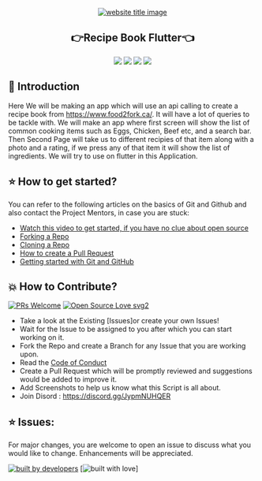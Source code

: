 ﻿<p align="center">
  <a href="#"><img src="https://capsule-render.vercel.app/api?type=rect&color=009ACD&height=100&section=header&text=RecipeBookFlutter&fontSize=60%&fontColor=ffffff" alt="website title image"></a>
  <h2 align="center">👉Recipe Book Flutter👈</h2>
</p>


<p align="center">
<img src="https://img.shields.io/badge/language-Flutter-blue?style=for-the-badge">
<img src="https://img.shields.io/badge/language-Android-blue?style=for-the-badge">
<img src="https://img.shields.io/badge/language-Backend-blue?style=for-the-badge">
<img src="https://img.shields.io/badge/language-API-blue?style=for-the-badge">  
 </p>
 
 
## 📌 Introduction

Here We will be making an app which will use an api calling to create a recipe book from https://www.food2fork.ca/. It will have a lot of queries to be tackle with. We will make an app where first screen will show the list of common cooking items such as Eggs, Chicken, Beef etc, and a search bar. Then Second Page will take us to different recipies of that item along with a photo and a rating, if we press any of that item it will show the list of ingredients. We will try to use on flutter in this Application.

## ⭐ How to get started?

You can refer to the following articles on the basics of Git and Github and also contact the Project Mentors, in case you are stuck:

- [Watch this video to get started, if you have no clue about open source](https://youtu.be/SL5KKdmvJ1U)
- [Forking a Repo](https://help.github.com/en/github/getting-started-with-github/fork-a-repo)
- [Cloning a Repo](https://help.github.com/en/desktop/contributing-to-projects/creating-a-pull-request)
- [How to create a Pull Request](https://opensource.com/article/19/7/create-pull-request-github)
- [Getting started with Git and GitHub](https://towardsdatascience.com/getting-started-with-git-and-github-6fcd0f2d4ac6)

## 💥 How to Contribute?

[![PRs Welcome](https://img.shields.io/badge/PRs-welcome-brightgreen.svg?style=flat-square)](http://makeapullrequest.com)
[![Open Source Love svg2](https://badges.frapsoft.com/os/v2/open-source.svg?v=103)](https://github.com/ellerbrock/open-source-badges/)

- Take a look at the Existing [Issues]or create your own Issues!
- Wait for the Issue to be assigned to you after which you can start working on it.
- Fork the Repo and create a Branch for any Issue that you are working upon.
- Read the [Code of Conduct](https://github.com/Tejas1510/RecipeBookFlutter/blob/main/CODE_OF_CONDUCT.md)
- Create a Pull Request which will be promptly reviewed and suggestions would be added to improve it.
- Add Screenshots to help us know what this Script is all about.
- Join Disord : https://discord.gg/JypmNUHQER

## ⭐ Issues:
For major changes, you are welcome to open an issue to discuss what you would like to change. Enhancements will be appreciated.

<p align = "center">
  
<a href="#"><img src="http://ForTheBadge.com/images/badges/built-by-developers.svg" alt="built by developers"></a>
[![built with love](https://forthebadge.com/images/badges/built-with-love.svg)]

</p>



